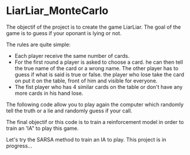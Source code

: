 # LiarLiar_MonteCarlo
 
The objectif of the project is to create the game LiarLiar. The goal of the game is to guess if your oponant is lying or not.

The rules are quite simple:

- Each player receive the same number of cards.
- For the first round a player is asked to choose a card. he can then tell the true name of the card or a wrong name. The other player has to guess if what is said is true or false. the player who lose take the card on put it on the table, front of him and visible for everyone.
- The fist player who has 4 similar cards on the table or don't have any more cards in his hand lose.

The following code allow you to play  again the computer which randomly tell the truth or a lie and randomly guess if your call.

The final objectif or this code is to train a reinforcement model in order to train an 'IA" to play this game. 

Let's try the SARSA method to train an IA to play.
This project is in progress...
